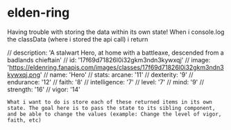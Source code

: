 # elden-ring
 
Having trouble with storing the data within its own state!
When i console.log the classData (where i stored the api call) i return 

// description: 'A stalwart Hero, at home with a battleaxe, descended from a badlands chieftain'
	// id: '17f69d71826l0i32gkm3ndn3kywxqj'
	// image: 'https://eldenring.fanapis.com/images/classes/17f69d71826l0i32gkm3ndn3kywxqj.png'
	// name: 'Hero'
	// stats: arcane: '11'
	// dexterity: '9'
	// endurance: '12'
	// faith: '8'
	// intelligence: '7'
	// level: '7'
	// mind: '9'
	// strength: '16'
	// vigor: '14'

    What i want to do is store each of these returned items in its own state. The goal here is to pass the state to its sibling component, and be able to change the values (example: Change the level of vigor, faith, etc)
